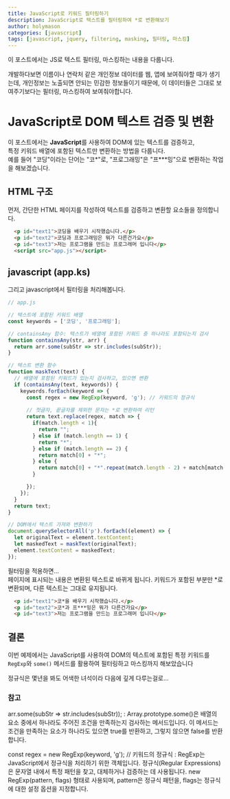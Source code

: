 ```yaml
---
title: JavaScript로 키워드 필터링하기
description: JavaScript로 텍스트를 필터링하여 *로 변환해보기 
author: holymason
categories: [javascript]
tags: [javascript, jquery, filtering, masking, 필터링, 마스킹]
---
```


이 포스트에서는 JS로 텍스트 필터링, 마스킹하는 내용을 다룹니다.

개발하다보면 이름이나 연락처 같은 개인정보 데이터를 웹, 앱에 보여줘야할 때가 생기는데,
개인정보는 노출되면 안되는 민감한 정보들이기 때문에, 이 데이터들은 그대로 보여주기보다는 필터링, 마스킹하여 보여줘야합니다.

# JavaScript로 DOM 텍스트 검증 및 변환

이 포스트에서는 **JavaScript**를 사용하여 DOM에 있는 텍스트를 검증하고,  
특정 키워드 배열에 포함된 텍스트만 변환하는 방법을 다룹니다.  
예를 들어 "코딩"이라는 단어는 "코*"로, "프로그래밍"은 "프***밍"으로 변환하는 작업을 해보겠습니다.

## HTML 구조

먼저, 간단한 HTML 페이지를 작성하여 텍스트를 검증하고 변환할 요소들을 정의합니다.

```html
  <p id="text1">코딩을 배우기 시작했습니다.</p>
  <p id="text2">코딩과 프로그래밍은 뭐가 다른건가요</p>
  <p id="text3">저는 프로그램을 만드는 프로그래머 입니다</p>
  <script src="app.js"></script>
```

## javascript (app.ks)

그리고 javascript에서 필터링을 처리해봅니다.

```javascript
// app.js

// 텍스트에 포함된 키워드 배열
const keywords = ['코딩', '프로그래밍'];

// containsAny 함수: 텍스트가 배열에 포함된 키워드 중 하나라도 포함되는지 검사
function containsAny(str, arr) {
  return arr.some(subStr => str.includes(subStr));
}

// 텍스트 변환 함수
function maskText(text) {
  // 배열에 포함된 키워드가 있는지 검사하고, 있으면 변환
  if (containsAny(text, keywords)) {
    keywords.forEach(keyword => {
      const regex = new RegExp(keyword, 'g'); // 키워드의 정규식
      
      // 첫글자, 끝글자를 제외한 문자는 *로 변환하여 리턴
      return text.replace(regex, match => {
        if(match.length < 1){
          return "";
        } else if (match.length == 1) {
          return "*";
        } else if (match.length == 2) {
          return match[0] + "*";
        } else {
          return match[0] + "*".repeat(match.length - 2) + match[match.length - 1];
        }

      });
    });
  }
  return text;
}

// DOM에서 텍스트 가져와 변환하기
document.querySelectorAll('p').forEach((element) => {
  let originalText = element.textContent;
  let maskedText = maskText(originalText);
  element.textContent = maskedText;
});


```
필터링을 적용하면...  
페이지에 표시되는 내용은 변환된 텍스트로 바뀌게 됩니다. 키워드가 포함된 부분만 *로 변환되며, 다른 텍스트는 그대로 유지됩니다.

```html
  <p id="text1">코*을 배우기 시작했습니다.</p>
  <p id="text2">코*과 프***밍은 뭐가 다른건가요</p>
  <p id="text3">저는 프로그램을 만드는 프로그래머 입니다</p>
```

## 결론
이번 예제에서는 JavaScript를 사용하여 DOM의 텍스트에 포함된 특정 키워드를  
`RegExp`와 `some()` 메서드를 활용하여 필터링하고 마스킹까지 해보았습니다

정규식은 몇년을 봐도 어색한 녀석이라 다음에 깊게 다루는걸로...


### 참고
arr.some(subStr => str.includes(subStr));
: Array.prototype.some()은 배열의 요소 중에서 하나라도 주어진 조건을 만족하는지 검사하는 메서드입니다. 이 메서드는 조건을 만족하는 요소가 하나라도 있으면 true를 반환하고, 그렇지 않으면 false를 반환합니다.

const regex = new RegExp(keyword, 'g'); // 키워드의 정규식
: RegExp는 JavaScript에서 정규식을 처리하기 위한 객체입니다. 정규식(Regular Expressions)은 문자열 내에서 특정 패턴을 찾고, 대체하거나 검증하는 데 사용됩니다. new RegExp(pattern, flags) 형태로 사용되며, pattern은 정규식 패턴을, flags는 정규식에 대한 설정 옵션을 지정합니다.


